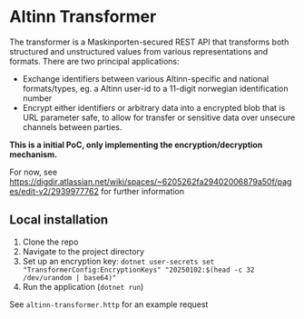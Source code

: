 # Altinn Transformer

The transformer is a Maskinporten-secured REST API that transforms both structured and unstructured values from various representations and formats. There are two principal applications:

* Exchange identifiers between various Altinn-specific and national formats/types, eg. a Altinn user-id to a 11-digit norwegian identification number
* Encrypt either identifiers or arbitrary data into a encrypted blob that is URL parameter safe, to allow for  transfer or sensitive data over unsecure channels between parties.

**This is a initial PoC, only implementing the encryption/decryption mechanism.**

For now, see https://digdir.atlassian.net/wiki/spaces/~6205262fa29402006879a50f/pages/edit-v2/2939977762 for further information

## Local installation

1. Clone the repo
2. Navigate to the project directory
3. Set up an encryption key: `dotnet user-secrets set "TransformerConfig:EncryptionKeys" "20250102:$(head -c 32 /dev/urandom | base64)"`
4. Run the application (`dotnet run`)

See `altinn-transformer.http` for an example request
